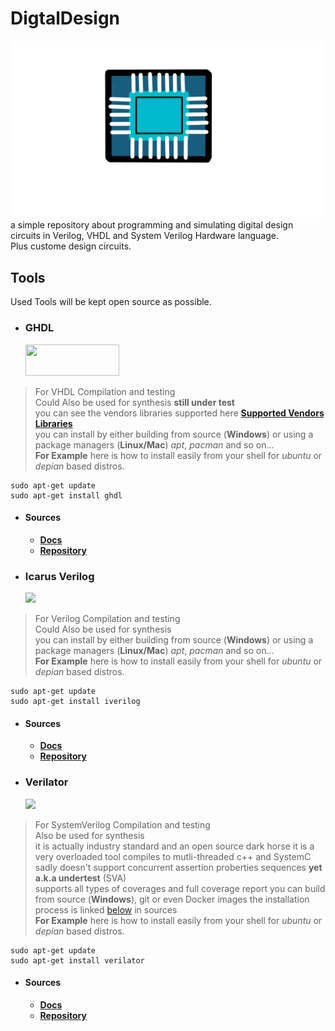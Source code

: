 # DigtalDesign
![DigtalDesign](chip.png)
a simple repository about programming and simulating digital design circuits in Verilog, VHDL and System Verilog Hardware language.   
Plus custome design circuits.
## Tools
Used Tools will be kept open source as possible.
- <h3 id="ghdl">GHDL</h3>
  
 
  <img src="https://ghdl.github.io/ghdl/_static/logo.png" width="150" height="50" />
>For VHDL Compilation and testing  
>Could Also be used for synthesis **still under test**  
>you can see the vendors libraries supported here 
[**Supported Vendors Libraries**](https://ghdl.github.io/ghdl/getting.html#supported-vendors-libraries)   
>you can install by either building from source (**Windows**) or using a package managers (**Linux/Mac**) *apt*, *pacman* and so on...   
>**For Example** here is how to install easily from your shell for *ubuntu* or *depian* based distros.   
```shell
sudo apt-get update  
sudo apt-get install ghdl
```   
  - #### Sources
    - [**Docs**](https://ghdl.github.io/ghdl/)
    - [**Repository**](https://github.com/ghdl/ghdl)

- ### Icarus Verilog
    ![](https://bleyer.org/icarus/icarus-big.gif)
>For Verilog Compilation and testing  
>Could Also be used for synthesis  
>you can install by either building from source (**Windows**) or using a package managers (**Linux/Mac**) *apt*, *pacman* and so on...   
>**For Example** here is how to install easily from your shell for *ubuntu* or *depian* based distros.   
```shell
sudo apt-get update  
sudo apt-get install iverilog
```
  - #### Sources
    - [**Docs**](https://steveicarus.github.io/iverilog/usage/installation.html)
    - [**Repository**](https://github.com/steveicarus/iverilog)


- ### Verilator
    ![](https://verilator.org/guide/latest/_static/verilator_192_150_min.png)
>For SystemVerilog Compilation and testing  
>Also be used for synthesis  
>it is actually industry standard and an open source dark horse it is a very overloaded tool
>compiles to mutli-threaded c++ and SystemC
>sadly doesn't support concurrent assertion proberties sequences **yet a.k.a undertest** (SVA)    
>supports all types of coverages and full coverage report 
>you can build from source (**Windows**), git or even Docker images the installation process is linked [below](ghdl) in sources   
>**For Example** here is how to install easily from your shell for *ubuntu* or *depian* based distros.   
```shell
sudo apt-get update  
sudo apt-get install verilator
```
  - #### Sources
    - [**Docs**](https://steveicarus.github.io/iverilog/usage/installation.html)
    - [**Repository**](https://github.com/steveicarus/iverilog)
